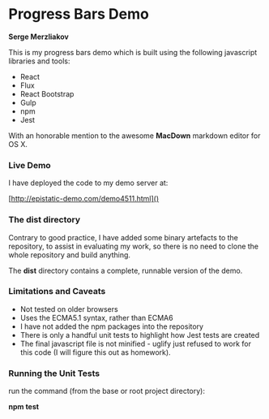 # Progress Bars Demo

**Serge Merzliakov**

This is my progress bars demo which is built using the following javascript libraries and tools:


  * React
  * Flux
  * React Bootstrap
  * Gulp
  * npm
  * Jest


With an honorable mention to the awesome **MacDown** markdown editor for OS X.

### Live Demo

I have deployed the code to my demo server at:

[http://epistatic-demo.com/demo4511.html]()


### The dist directory

Contrary to good practice, I have added some binary artefacts to the repository, to assist in evaluating my work, so there is no need to clone the whole repository and build anything.

The **dist** directory contains a complete, runnable version of the demo.


### Limitations and Caveats

  * Not tested on older browsers
  * Uses the ECMA5.1 syntax, rather than ECMA6
  * I have not added the npm packages into the repository
  * There is only a handful unit tests to highlight how Jest tests are created
  * The final javascript file is not minified - uglify just refused to work for this code (I will figure this out as homework).


### Running the Unit Tests

run the command (from the base or root project directory):

**npm test**


  